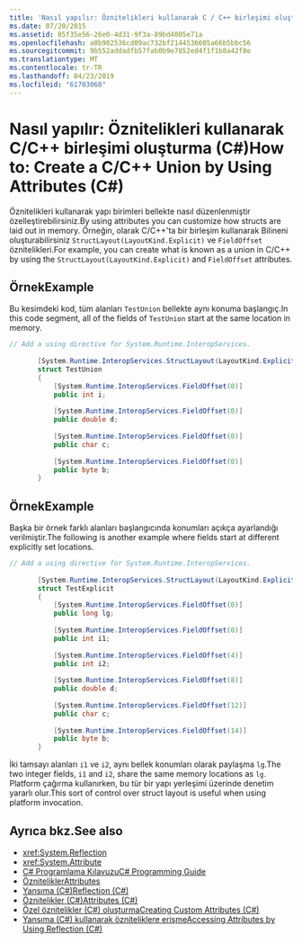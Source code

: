 ```yaml
---
title: 'Nasıl yapılır: Öznitelikleri kullanarak C / C++ birleşimi oluşturma (C#)'
ms.date: 07/20/2015
ms.assetid: 85f35e56-26e0-4d31-9f3a-89bd4005e71a
ms.openlocfilehash: a8b902536cd09ac732bf2144536605a66b5bbc56
ms.sourcegitcommit: 9b552addadfb57fab0b9e7852ed4f1f1b8a42f8e
ms.translationtype: MT
ms.contentlocale: tr-TR
ms.lasthandoff: 04/23/2019
ms.locfileid: "61703068"
---
```

# <a name="how-to-create-a-cc-union-by-using-attributes-c"></a><span data-ttu-id="dcb9e-102">Nasıl yapılır: Öznitelikleri kullanarak C/C++ birleşimi oluşturma (C#)</span><span class="sxs-lookup"><span data-stu-id="dcb9e-102">How to: Create a C/C++ Union by Using Attributes (C#)</span></span>
<span data-ttu-id="dcb9e-103">Öznitelikleri kullanarak yapı birimleri bellekte nasıl düzenlenmiştir özelleştirebilirsiniz.</span><span class="sxs-lookup"><span data-stu-id="dcb9e-103">By using attributes you can customize how structs are laid out in memory.</span></span> <span data-ttu-id="dcb9e-104">Örneğin, olarak C/C++'ta bir birleşim kullanarak Bilineni oluşturabilirsiniz `StructLayout(LayoutKind.Explicit)` ve `FieldOffset` öznitelikleri.</span><span class="sxs-lookup"><span data-stu-id="dcb9e-104">For example, you can create what is known as a union in C/C++ by using the `StructLayout(LayoutKind.Explicit)` and `FieldOffset` attributes.</span></span>  
  
## <a name="example"></a><span data-ttu-id="dcb9e-105">Örnek</span><span class="sxs-lookup"><span data-stu-id="dcb9e-105">Example</span></span>  
 <span data-ttu-id="dcb9e-106">Bu kesimdeki kod, tüm alanları `TestUnion` bellekte aynı konuma başlangıç.</span><span class="sxs-lookup"><span data-stu-id="dcb9e-106">In this code segment, all of the fields of `TestUnion` start at the same location in memory.</span></span>  
  
```csharp  
// Add a using directive for System.Runtime.InteropServices.  
  
       [System.Runtime.InteropServices.StructLayout(LayoutKind.Explicit)]  
       struct TestUnion  
       {  
           [System.Runtime.InteropServices.FieldOffset(0)]  
           public int i;  
  
           [System.Runtime.InteropServices.FieldOffset(0)]  
           public double d;  
  
           [System.Runtime.InteropServices.FieldOffset(0)]  
           public char c;  
  
           [System.Runtime.InteropServices.FieldOffset(0)]  
           public byte b;  
       }  
```  
  
## <a name="example"></a><span data-ttu-id="dcb9e-107">Örnek</span><span class="sxs-lookup"><span data-stu-id="dcb9e-107">Example</span></span>  
 <span data-ttu-id="dcb9e-108">Başka bir örnek farklı alanları başlangıcında konumları açıkça ayarlandığı verilmiştir.</span><span class="sxs-lookup"><span data-stu-id="dcb9e-108">The following is another example where fields start at different explicitly set locations.</span></span>  
  
```csharp  
// Add a using directive for System.Runtime.InteropServices.  
  
       [System.Runtime.InteropServices.StructLayout(LayoutKind.Explicit)]  
       struct TestExplicit  
       {  
           [System.Runtime.InteropServices.FieldOffset(0)]  
           public long lg;  
  
           [System.Runtime.InteropServices.FieldOffset(0)]  
           public int i1;  
  
           [System.Runtime.InteropServices.FieldOffset(4)]  
           public int i2;  
  
           [System.Runtime.InteropServices.FieldOffset(8)]  
           public double d;  
  
           [System.Runtime.InteropServices.FieldOffset(12)]  
           public char c;  
  
           [System.Runtime.InteropServices.FieldOffset(14)]  
           public byte b;  
       }  
```  
  
 <span data-ttu-id="dcb9e-109">İki tamsayı alanları `i1` ve `i2`, aynı bellek konumları olarak paylaşma `lg`.</span><span class="sxs-lookup"><span data-stu-id="dcb9e-109">The two integer fields, `i1` and `i2`, share the same memory locations as `lg`.</span></span> <span data-ttu-id="dcb9e-110">Platform çağırma kullanırken, bu tür bir yapı yerleşimi üzerinde denetim yararlı olur.</span><span class="sxs-lookup"><span data-stu-id="dcb9e-110">This sort of control over struct layout is useful when using platform invocation.</span></span>  
  
## <a name="see-also"></a><span data-ttu-id="dcb9e-111">Ayrıca bkz.</span><span class="sxs-lookup"><span data-stu-id="dcb9e-111">See also</span></span>

- <xref:System.Reflection>
- <xref:System.Attribute>
- [<span data-ttu-id="dcb9e-112">C# Programlama Kılavuzu</span><span class="sxs-lookup"><span data-stu-id="dcb9e-112">C# Programming Guide</span></span>](../../../../csharp/programming-guide/index.md)
- [<span data-ttu-id="dcb9e-113">Öznitelikler</span><span class="sxs-lookup"><span data-stu-id="dcb9e-113">Attributes</span></span>](../../../../../docs/standard/attributes/index.md)
- [<span data-ttu-id="dcb9e-114">Yansıma (C#)</span><span class="sxs-lookup"><span data-stu-id="dcb9e-114">Reflection (C#)</span></span>](../../../../csharp/programming-guide/concepts/reflection.md)
- [<span data-ttu-id="dcb9e-115">Öznitelikler (C#)</span><span class="sxs-lookup"><span data-stu-id="dcb9e-115">Attributes (C#)</span></span>](../../../../csharp/programming-guide/concepts/attributes/index.md)
- [<span data-ttu-id="dcb9e-116">Özel öznitelikler (C#) oluşturma</span><span class="sxs-lookup"><span data-stu-id="dcb9e-116">Creating Custom Attributes (C#)</span></span>](../../../../csharp/programming-guide/concepts/attributes/creating-custom-attributes.md)
- [<span data-ttu-id="dcb9e-117">Yansıma (C#) kullanarak özniteliklere erişme</span><span class="sxs-lookup"><span data-stu-id="dcb9e-117">Accessing Attributes by Using Reflection (C#)</span></span>](../../../../csharp/programming-guide/concepts/attributes/accessing-attributes-by-using-reflection.md)
